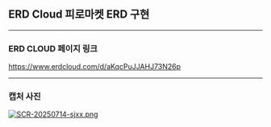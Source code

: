 ## ERD Cloud 피로마켓 ERD 구현

---

### ERD CLOUD 페이지 링크

https://www.erdcloud.com/d/aKqcPuJJAHJ73N26p

---

### 캡처 사진

[![SCR-20250714-sjxx.png](attachment:d59f5b02-ec56-4f93-8f0f-47917f220146:SCR-20250714-sjxx.png)](https://github.com/Pirogramming-23/Jin-Hyeseong/blob/Assignment/SellingCommunity_ERD/SellingCommunity_ERD.png?raw=true)
